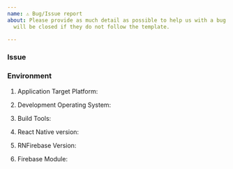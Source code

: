 ```yaml
---
name: ⚠️ Bug/Issue report
about: Please provide as much detail as possible to help us with a bug or issue. Issues
  will be closed if they do not follow the template.

---
```


<!---
BEFORE YOU MAKE AN ISSUE

The issue list of this repo is exclusively for bug reports.

1) For feature requests, please use our Canny board: https://react-native-firebase.canny.io/feature-requests

2) For questions and support please use our Discord chat: https://discord.gg/C9aK28N or Stack Overflow: https://stackoverflow.com/questions/tagged/react-native-firebase

3) If this is a setup issue then please make sure you've correctly followed the setup guides, most setup issues such as 'duplicate dex files', 'default app has not been initialized' etc are all down to an incorrect setup as the guides haven't been correctly followed.
-->

### Issue

<!--- Please write your issue here, provide as much detail as you can, code snippets, key files which will help us to debug such as your `Podfile` and/or `app/build.gradle` file). -->

### Environment

<!--- (e.g. iOS, Android, Both) --->

1. Application Target Platform:

<!--- (e.g. macOS Sierra, Windows 10) --->

2. Development Operating System:

<!--- (Xcode or Android Studio version, iOS or Android SDK version - if relevant) --->

3. Build Tools:

<!--- (e.g. 0.45.1) --->

4. React Native version:

<!--- (e.g. 2.1.3) --->

5. RNFirebase Version:

<!--- (e.g. database, auth, messaging, analytics etc - or N/A if not applicable) --->

6. Firebase Module:

<!-- Love react-native-firebase? Please consider supporting our collective:
👉  https://opencollective.com/react-native-firebase/donate -->
